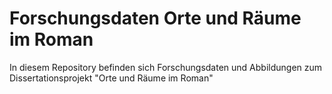 # Forschungsdaten Orte und Räume im Roman

In diesem Repository befinden sich Forschungsdaten und Abbildungen zum Dissertationsprojekt "Orte und Räume im Roman"

